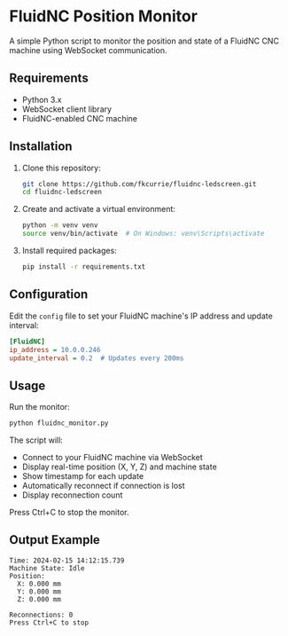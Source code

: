 # FluidNC Position Monitor

A simple Python script to monitor the position and state of a FluidNC CNC machine using WebSocket communication.

## Requirements

- Python 3.x
- WebSocket client library
- FluidNC-enabled CNC machine

## Installation

1. Clone this repository:
   ```bash
   git clone https://github.com/fkcurrie/fluidnc-ledscreen.git
   cd fluidnc-ledscreen
   ```

2. Create and activate a virtual environment:
   ```bash
   python -m venv venv
   source venv/bin/activate  # On Windows: venv\Scripts\activate
   ```

3. Install required packages:
   ```bash
   pip install -r requirements.txt
   ```

## Configuration

Edit the `config` file to set your FluidNC machine's IP address and update interval:
   ```ini
   [FluidNC]
   ip_address = 10.0.0.246
   update_interval = 0.2  # Updates every 200ms
   ```

## Usage

Run the monitor:
   ```bash
   python fluidnc_monitor.py
   ```

The script will:
- Connect to your FluidNC machine via WebSocket
- Display real-time position (X, Y, Z) and machine state
- Show timestamp for each update
- Automatically reconnect if connection is lost
- Display reconnection count

Press Ctrl+C to stop the monitor.

## Output Example
   ```
   Time: 2024-02-15 14:12:15.739
   Machine State: Idle
   Position:
     X: 0.000 mm
     Y: 0.000 mm
     Z: 0.000 mm

   Reconnections: 0
   Press Ctrl+C to stop
   ``` 